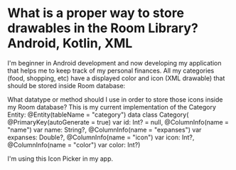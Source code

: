 
# What is a proper way to store drawables in the Room Library? Android, Kotlin, XML

I'm beginner in Android development and now developing my application that helps me to keep track of my personal finances. All my categories (food, shopping, etc) have a displayed color and icon (XML drawable) that should be stored inside Room database:

What datatype or method should I use in order to store those icons inside my Room database?
This is my current implementation of the Category Entity:
@Entity(tableName = "category")
data class Category(
    @PrimaryKey(autoGenerate = true)
    var id: Int? = null,
    @ColumnInfo(name = "name")
    var name: String?,
    @ColumnInfo(name = "expanses")
    var expanses: Double?,
    @ColumnInfo(name = "icon")
    var icon: Int?,
    @ColumnInfo(name = "color")
    var color: Int?)

I'm using this Icon Picker in my app.

        